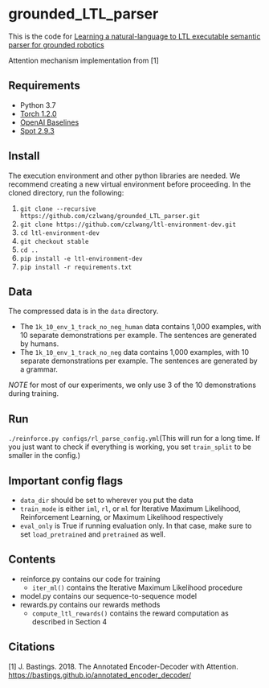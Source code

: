 # grounded_LTL_parser
This is the code for [Learning a natural-language to LTL executable semantic parser for grounded robotics](https://arxiv.org/abs/2008.03277)

Attention mechanism implementation from [1]

## Requirements
 - Python 3.7
 - [Torch 1.2.0](https://pytorch.org/get-started/locally/)
 - [OpenAI Baselines](https://github.com/openai/baselines)
 - [Spot 2.9.3](https://spot.lrde.epita.fr/install.html)

## Install
The execution environment and other python libraries are needed. We recommend creating a new virtual environment before proceeding.  In the cloned directory, run the following:
 1. `git clone --recursive https://github.com/czlwang/grounded_LTL_parser.git`
 2. `git clone https://github.com/czlwang/ltl-environment-dev.git`
 3. `cd ltl-environment-dev`
 4. `git checkout stable`
 5. `cd ..`
 6. `pip install -e ltl-environment-dev`
 7. `pip install -r requirements.txt`


## Data
The compressed data is in the `data` directory. 
- The `1k_10_env_1_track_no_neg_human` data contains 1,000 examples, with 10 separate demonstrations per example. The sentences are generated by humans.
- The `1k_10_env_1_track_no_neg` data contains 1,000 examples, with 10 separate demonstrations per example. The sentences are generated by a grammar.

*NOTE* for most of our experiments, we only use 3 of the 10 demonstrations during training.

## Run
`./reinforce.py configs/rl_parse_config.yml`(This will run for a long time. If you just want to check if everything is working, you set `train_split` to be smaller in the config.)

## Important config flags
- `data_dir` should be set to wherever you put the data
- `train_mode` is either `iml`, `rl`, or `ml` for Iterative Maximum Likelihood, Reinforcement Learning, or Maximum Likelihood respectively
- `eval_only` is True if running evaluation only. In that case, make sure to set `load_pretrained` and `pretrained` as well.

## Contents

- reinforce.py contains our code for training
	- `iter_ml()` contains the Iterative Maximum Likelihood procedure
- model.py contains our sequence-to-sequence model
- rewards.py contains our rewards methods
	- `compute_ltl_rewards()` contains the reward computation as described in Section 4

## Citations
[1] J. Bastings. 2018. The Annotated Encoder-Decoder with Attention. https://bastings.github.io/annotated_encoder_decoder/

